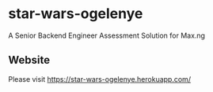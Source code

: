 # star-wars-ogelenye
A Senior Backend Engineer Assessment Solution for Max.ng

## Website
Please visit https://star-wars-ogelenye.herokuapp.com/

